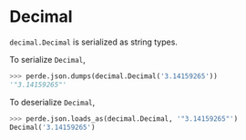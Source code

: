 # Decimal

<!--
>>> from dataclasses import dataclass, field
>>> import perde
>>> import decimal

-->


`decimal.Decimal` is serialized as string types.

To serialize `Decimal`,

```python
>>> perde.json.dumps(decimal.Decimal('3.14159265'))
'"3.14159265"'

```

To deserialize `Decimal`,

```python
>>> perde.json.loads_as(decimal.Decimal, '"3.14159265"')
Decimal('3.14159265')

```
